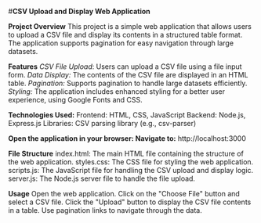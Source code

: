 #**CSV Upload and Display Web Application**

**Project Overview**
This project is a simple web application that allows users to upload a CSV file and display its contents in a structured table format. The application supports pagination for easy navigation through large datasets.

**Features**
_CSV File Upload_: Users can upload a CSV file using a file input form.
_Data Display:_ The contents of the CSV file are displayed in an HTML table.
_Pagination:_ Supports pagination to handle large datasets efficiently.
_Styling:_ The application includes enhanced styling for a better user experience, using Google Fonts and CSS.

**Technologies Used:**
Frontend: HTML, CSS, JavaScript
Backend: Node.js, Express.js
Libraries: CSV parsing library (e.g., csv-parser)


**Open the application in your browser:
Navigate to:** http://localhost:3000 

**File Structure**
index.html: The main HTML file containing the structure of the web application.
styles.css: The CSS file for styling the web application.
scripts.js: The JavaScript file for handling the CSV upload and display logic.
server.js: The Node.js server file to handle the file upload.

**Usage**
Open the web application.
Click on the "Choose File" button and select a CSV file.
Click the "Upload" button to display the CSV file contents in a table.
Use pagination links to navigate through the data.
